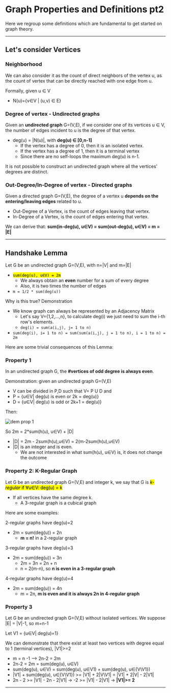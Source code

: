 # Graph Properties and Definitions pt2
Here we regroup some definitions which are fundamental to get started on graph theory.

--- 

## Let's consider Vertices

### Neighborhood
We can also consider it as the count of direct neighbors of the vertex u, 
as the count of vertex that can be directly reached with one edge from u.

Formally, given u ∈ V
* N(u)={v∈V | (u,v) ∈ E}

### Degree of vertex - Undirected graphs
Given an **undirected graph** G=(V,E), if we consider one of its vertices u ∈ V,
the number of edges incident to u is the degree of that vertex.
* deg(u) = |N(u)|, with **deg(u) ∈ [0,n-1]**
  * If the vertex has a degree of 0, then it is an isolated vertex.
  * If the vertex has a degree of 1, then it is a terminal vertex
  * Since there are no self-loops the maximum deg(u) is n-1.

It is not possible to construct an undirected graph where all the vertices' degrees are 
distinct.

### Out-Degree/In-Degree of vertex - Directed graphs
Given a directed graph G=(V,E), the degree of a vertex u **depends on the entering/leaving edges** related to u.
* Out-Degree of a Vertex, is the count of edges leaving that vertex.
* In-Degree of a Vertex, is the count of edges entering that vertex.

We can derive that: **sum(in-deg(u), u∈V) = sum(out-deg(u), u∈V) = m = |E|**

---

## Handshake Lemma
Let G be an undirected graph G=(V,E), with n=|V| and m=|E|
* <mark>`sum(deg(u), u∈V) = 2m`</mark>
  * We always obtain an **even** number for a sum of every degree
  * Also, it is two times the number of edges
* `m = 1/2 * sum(deg(u))`

Why is this true? Demonstration
* We know graph can always be represented by an Adjacency Matrix 
  * Let's say V={1,2,...,n}, to calculate deg(i) we just need to sum the i-th row's elements.
  * `deg(i) = sum(a(i,j), j= 1 to n)`  
* `sum(deg(i), i= 1 to n) = sum(sum(a(i,j), j = 1 to n), i = 1 to n) = 2m`

Here are some trivial consequences of this Lemma:

### Property 1
In an undirected graph G, the **#vertices of odd degree is always even**.

Demonstration: given an undirected graph G=(V,E)
* V can be divided in P,D such that V= P U D and
* P = {u∈V| deg(u) is even or 2k = deg(u)}
* D = {u∈V| deg(u) is odd or 2k+1 = deg(u)}

Then:

![dem prop 1](https://github.com/PayThePizzo/DataStrutucures-Algorithms/blob/main/Resources/demprop1.png?raw=TRUE)

So 2m = 2*sum(h(u), u∈V) + |D|
* |D| = 2m - 2sum(h(u),u∈V) = 2(m-2sum(h(u),u∈V) 
* |D| is an integer and is even.
  * We are not interested in what sum(h(u), u∈V) is, it does not change the outcome

### Property 2: K-Regular Graph
Let G be an undirected graph G=(V,E) and integer k, we say that G is <mark>*k-regular*
if ∀u∈V: deg(u) = k</mark>
* If all vertices have the same degree k.
  * A 3-regular graph is a cubical graph 

Here are some examples:

2-regular graphs have deg(u)=2
* 2m = sum(deg(u)) = 2n
  * **m = n!** in a 2-regular graph

3-regular graphs have deg(u)=3
* 2m = sum(deg(u)) = 3n
  * 2m = 3n = 2n + n
  * n = 2(m-n), so **n is even in a 3-regular graph**

4-regular graphs have deg(u)=4
* 2m = sum(deg(u)) = 4n
  * m = 2n, **m is even and it is always 2n in 4-regular graph**

### Property 3
Let G be an undirected graph G=(V,E) without isolated vertices. We suppose
|E| = |V|-1, so m=n-1

Let V1 = {u∈V| deg(u)=1}

We can demonstrate that there exist at least two vertices with degree equal to 1 (terminal vertices), |V1|>=2
* m = n -1 --> 2n-2 = 2m
* 2n-2 = 2m = sum(deg(u), u∈V) 
* sum(deg(u), u∈V) = sum(deg(u), u∈V1) + sum(deg(u), u∈{V\V1})
* |V1| + sum(deg(u), u∈{V\V1}) >= |V1| + 2|V\V1| = |V1| + 2|V| - 2|V1|
* 2n - 2 >= |V1| - 2n - 2|V1| -> -2 >= |V1| - 2|V1| -> **|V1|>= 2**

---
